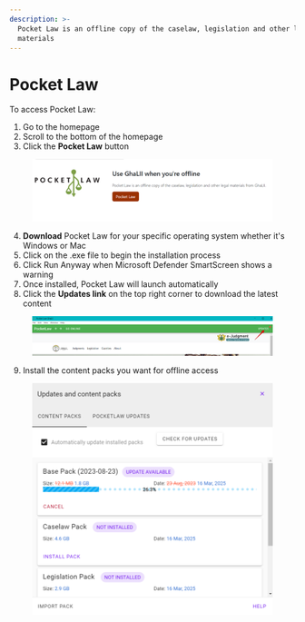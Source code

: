 ```yaml
---
description: >-
  Pocket Law is an offline copy of the caselaw, legislation and other legal
  materials
---
```


# Pocket Law

To access Pocket Law:

1. Go to the homepage
2. Scroll to the bottom of the homepage&#x20;
3. Click the **Pocket Law** button

<div align="left"><figure><img src=".gitbook/assets/ghalii--tz 17.png" alt=""><figcaption></figcaption></figure></div>

4. **Download** Pocket Law for your specific operating system whether it's Windows or Mac
5. Click on the .exe file to begin the installation process
6. Click Run Anyway when Microsoft Defender SmartScreen shows a warning
7. Once installed, Pocket Law will launch automatically
8. Click the **Updates link** on the top right corner to download the latest content

<div align="left"><figure><img src=".gitbook/assets/ghalii--Updates Pocket Law.png" alt="" width="563"><figcaption></figcaption></figure></div>

9. Install the content packs you want for offline access

<div align="left"><figure><img src=".gitbook/assets/ghalii--content packs.png" alt="" width="563"><figcaption></figcaption></figure></div>